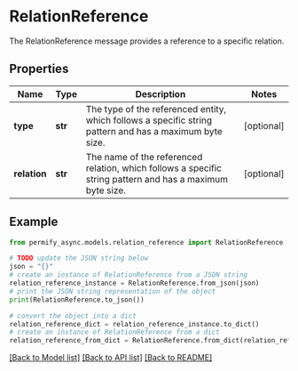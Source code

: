 # RelationReference

The RelationReference message provides a reference to a specific relation.

## Properties

Name | Type | Description | Notes
------------ | ------------- | ------------- | -------------
**type** | **str** | The type of the referenced entity, which follows a specific string pattern and has a maximum byte size. | [optional] 
**relation** | **str** | The name of the referenced relation, which follows a specific string pattern and has a maximum byte size. | [optional] 

## Example

```python
from permify_async.models.relation_reference import RelationReference

# TODO update the JSON string below
json = "{}"
# create an instance of RelationReference from a JSON string
relation_reference_instance = RelationReference.from_json(json)
# print the JSON string representation of the object
print(RelationReference.to_json())

# convert the object into a dict
relation_reference_dict = relation_reference_instance.to_dict()
# create an instance of RelationReference from a dict
relation_reference_from_dict = RelationReference.from_dict(relation_reference_dict)
```
[[Back to Model list]](../README.md#documentation-for-models) [[Back to API list]](../README.md#documentation-for-api-endpoints) [[Back to README]](../README.md)


